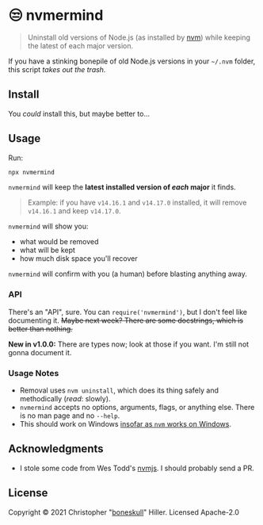 # 😒 nvmermind

> Uninstall old versions of Node.js (as installed by [nvm](https://github.com/nvm-sh/nvm)) while keeping the latest of each major version.

If you have a stinking bonepile of old Node.js versions in your `~/.nvm` folder, this script _takes out the trash._

## Install

You _could_ install this, but maybe better to...

## Usage

Run:

```bash
npx nvmermind
```

`nvmermind` will keep the **latest installed version of _each_ major** it finds.

> Example: if you have `v14.16.1` and `v14.17.0` installed, it will remove `v14.16.1` and keep `v14.17.0`.

`nvmermind` will show you:

- what would be removed
- what will be kept
- how much disk space you'll recover

`nvmermind` will confirm with you (a human) before blasting anything away.

### API

There's an "API", sure. You can `require('nvmermind')`, but I don't feel like documenting it. ~~Maybe next week? There are some docstrings, which is better than nothing.~~

**New in v1.0.0:** There are types now; look at those if you want. I'm still not gonna document it.

### Usage Notes

- Removal uses `nvm uninstall`, which does its thing safely and methodically (_read_: slowly).
- `nvmermind` accepts no options, arguments, flags, or anything else. There is no man page and no `--help`.
- This should work on Windows [insofar as `nvm` works on Windows](https://github.com/nvm-sh/nvm#important-notes).

## Acknowledgments

- I stole some code from Wes Todd's [nvmjs](https://github.com/wesleytodd/nvmjs). I should probably send a PR.

## License

Copyright © 2021 Christopher "[boneskull](https://github.com/boneskull)" Hiller. Licensed Apache-2.0
